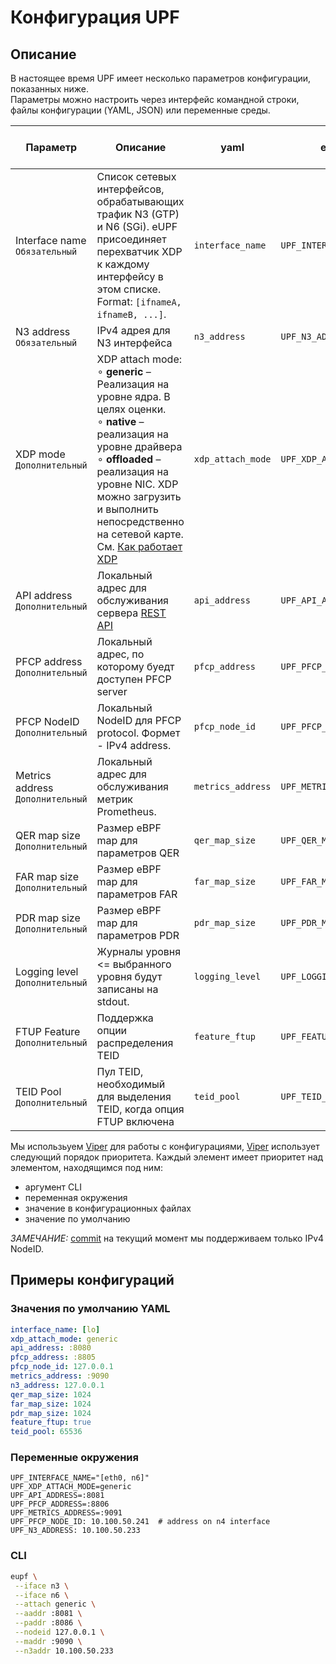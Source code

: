 # Конфигурация UPF

## Описание 

В настоящее время UPF имеет несколько параметров конфигурации, показанных ниже.<br>Параметры можно настроить через интерфейс командной строки, файлы конфигурации (YAML, JSON) или переменные среды.

| Параметр                      | Описание                                                                                                                                                                                                                                                                                                                                     | yaml              | env                   | cli arg     | Значение по умолчанию    |
|--------------------------------|-------------------------------------------------------------------------------------------------------------------------------------------------------------------------------------------------------------------------------------------------------------------------------------------------------------------------------------------------|-------------------|-----------------------|-------------|-------------|
| Interface name<br>`Обязательный`  | Список сетевых интерфейсов, обрабатывающих трафик N3 (GTP) и N6 (SGi). eUPF присоединяет перехватчик XDP к каждому интерфейсу в этом списке. Format: `[ifnameA, ifnameB, ...]`.                                                                                                                                                                                     | `interface_name`  | `UPF_INTERFACE_NAME`  | `--iface`   | `lo`        |
| N3 address <br>`Обязательный`     | IPv4 адрея для N3 интерфейса                                                                                                                                                                                                                                                                                                                   | `n3_address`      | `UPF_N3_ADDRESS`      | `--n3addr`  | `127.0.0.1` |
| XDP mode <br>`Дополнительный`        | XDP attach mode: <br> ∘ **generic** – Реализация на уровне ядра. В целях оценки. <br> ∘ **native** – реализация на уровне драйвера <br> ∘ **offloaded** – реализация на уровне NIC. XDP можно загрузить и выполнить непосредственно на сетевой карте. <br> См. [Как работает XDP](https://www.tigera.io/learn/guides/ebpf/ebpf-xdp/#How-XDP-Works) | `xdp_attach_mode` | `UPF_XDP_ATTACH_MODE` | `--attach`  | `generic`   |
| API address <br>`Дополнительный`     | Локальный адрес для обслуживания сервера [REST API](../../docs/api.md)                                                                                                                                                                                                                                                                                              | `api_address`     | `UPF_API_ADDRESS`     | `--aaddr`   | `:8080`     |
| PFCP address <br>`Дополнительный`    | Локальный адрес, по которому буедт доступен PFCP server                                                                                                                                                                                                                                                                                                    | `pfcp_address`    | `UPF_PFCP_ADDRESS`    | `--paddr`   | `:8805`     |
| PFCP NodeID <br>`Дополнительный`     | Локальный NodeID для PFCP protocol. Формет -  IPv4 address.                                                                                                                                                                                                                                                                                         | `pfcp_node_id`    | `UPF_PFCP_NODE_ID`    | `--nodeid`  | `127.0.0.1` |
| Metrics address <br>`Дополнительный` | Локальный адрес для обслуживания метрик Prometheus.                                                                                                                                                                                                                                                                                         | `metrics_address` | `UPF_METRICS_ADDRESS` | `--maddr`   | `:9090`     |
| QER map size <br>`Дополнительный`    | Размер eBPF map для параметров QER                                                                                                                                                                                                                                                                                                          | `qer_map_size`    | `UPF_QER_MAP_SIZE`    | `--qersize` | `1024  `    |
| FAR map size <br>`Дополнительный`    | Размер eBPF map для параметров FAR                                                                                                                                                                                                                                                                                                         | `far_map_size`    | `UPF_FAR_MAP_SIZE`    | `--farsize` | `1024  `    |
| PDR map size <br>`Дополнительный`    | Размер eBPF map для параметров PDR                                                                                                                                                                                                                                                                                                         | `pdr_map_size`    | `UPF_PDR_MAP_SIZE`    | `--pdrsize` | `1024  `    |
| Logging level <br>`Дополнительный`   | Журналы уровня <= выбранного уровня будут записаны на stdout.                                                                                                                                                                                                                                                                                   | `logging_level`   | `UPF_LOGGING_LEVEL`   | `--loglvl`  | `info`         |
| FTUP Feature <br>`Дополнительный`    | Поддержка опции распределения TEID                                                                                                                                                                                                                                                                                                              | `feature_ftup`    | `UPF_FEATURE_FTUP`    | `--feature_ftup`          | `false`        |
| TEID Pool <br>`Дополнительный`       | Пул TEID, необходимый для выделения TEID, когда опция FTUP включена                                                                                                                                                                                                                                                                          | `teid_pool`       | `UPF_TEID_POOL`       | `--teid_pool`          | `65536`        |

Мы использьуем [Viper](https://github.com/spf13/viper) для работы с конфигурациями, [Viper](https://github.com/spf13/viper) использует следующий порядок приоритета. Каждый элемент имеет приоритет над элементом, находящимся под ним:

- аргумент CLI
- переменная окружения
- значение в конфигурационных файлах
- значение по умолчанию

*ЗАМЕЧАНИЕ:* [commit](https://github.com/edgecomllc/eupf/commit/ea56431df2f74cb2eabe85052d8762fe95848711) на текущий момент мы поддерживаем только IPv4 NodeID.

## Примеры конфигураций

### Значения по умолчанию  YAML

```yaml
interface_name: [lo]
xdp_attach_mode: generic
api_address: :8080
pfcp_address: :8805
pfcp_node_id: 127.0.0.1
metrics_address: :9090
n3_address: 127.0.0.1
qer_map_size: 1024
far_map_size: 1024
pdr_map_size: 1024
feature_ftup: true
teid_pool: 65536
```

### Переменные окружения

```env
UPF_INTERFACE_NAME="[eth0, n6]"
UPF_XDP_ATTACH_MODE=generic
UPF_API_ADDRESS=:8081
UPF_PFCP_ADDRESS=:8806
UPF_METRICS_ADDRESS=:9091
UPF_PFCP_NODE_ID: 10.100.50.241  # address on n4 interface
UPF_N3_ADDRESS: 10.100.50.233
```

### CLI

```bash
eupf \
 --iface n3 \
 --iface n6 \
 --attach generic \
 --aaddr :8081 \
 --paddr :8086 \
 --nodeid 127.0.0.1 \
 --maddr :9090 \
 --n3addr 10.100.50.233
```
